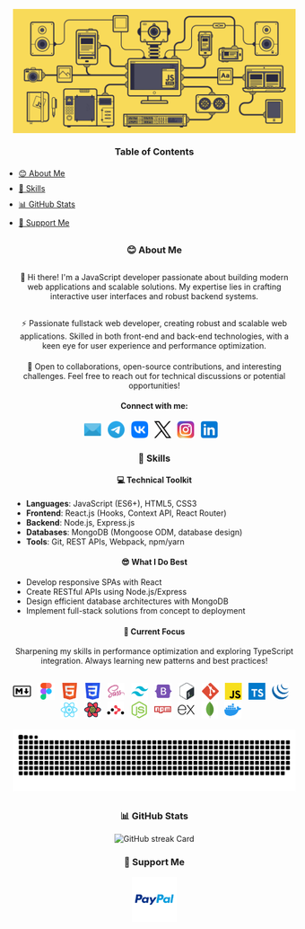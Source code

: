 <!DOCTYPE html>
<html lang="en">
<head>
  <meta charset="UTF-8">
  <meta name="viewport" content="width=device-width, initial-scale=1.0">
  <meta name="keywords" content="Sergey Rudenko, Sergey Rudenko GitHub, ArchDeadShadow, ArchDeadShadow GitHub, Fullstack Developer, Front-End Developer, Back-End Developer, JavaScript Developer, React Developer, JavaScript, TypeScript, React, React Hooks, Context API, React Router, Node.js, Express.js, MongoDB, Mongoose, HTML5, CSS3, SASS, Tailwind CSS, Bootstrap, REST API, Git, GitHub, Webpack, npm, yarn, Docker, Bash, jQuery, React Query, MERN Stack, Single Page Applications, SPA, API Development, Database Architecture, Performance Optimization, Scalable Applications, Component-based Development, E-commerce Development, Open Source, UX/UI, Continuous Learning, Technical Discussions, Software Engineering">
  <meta name="author" content="Sergey Rudenko (ArchDeadShadow)">
  <meta name="description" content="Sergey Rudenko (ArchDeadShadow) – Fullstack JavaScript Developer specializing in React, Node.js, and MongoDB. Experienced in building scalable Single Page Applications (SPAs), REST APIs, and modern front-end interfaces using React.js, TypeScript, Tailwind CSS, and Express.js. Passionate about clean code, performance optimization, and open-source development.">
  <!-- <title>Sergey Rudenko (ArchDeadShadow) - Fullstack Developer</title> -->
</head>
<body>
  <header style="margin: 30px auto; max-width: 100%; max-height: 100%;">
    <picture>
      <source srcset="./img/header_main_image/compressed/js_animation_header_img_compressed.gif" type="image/gif">
      <img src="./img/header_main_image/compressed/js_animation_header_img_compressed.gif" alt="GIF animation of the main JS image" style="max-width: 100%; max-height: 100%;">
    </picture>
    <div align="center">
      <h3 style="margin: 20px;">Table of Contents</h3>
      <div align="left">
        <ul style="padding: 0; margin: 0;">
          <li style="margin: 10px;"><a href="#about-me">😊 About Me</a></li>
          <li style="margin: 10px;"><a href="#skills">🦉 Skills</a></li>
          <li style="margin: 10px;"><a href="#github-stats">📊 GitHub Stats</a></li>
          <li style="margin: 10px;"><a href="#support-me">💸 Support Me</a></li>
        </ul>
      </div>
    </div>
  </header>
  <main style="margin: 30px auto; max-width: 100%; max-height: 100%;">
    <section id="about-me" align="center">
      <h3>😊 About Me</h3>
      <p style="margin: 30px auto;">👋 Hi there! I'm a JavaScript developer passionate about building modern web applications and scalable solutions. My expertise lies in crafting interactive user interfaces and robust backend systems.</p>
      <p style="margin: 20px auto;">⚡ Passionate fullstack web developer, creating robust and scalable web applications. Skilled in both front-end and back-end technologies, with a keen eye for user experience and performance optimization.</p>
      <p style="margin: 10px auto;">🚀 Open to collaborations, open-source contributions, and interesting challenges. Feel free to reach out for technical discussions or potential opportunities!</p>
      <h4>Connect with me:</h3>
      <div style="margin: 15px auto; display: flex; flex-wrap: wrap; justify-content: center;">
        <a href="mailto:archdeadshadow@icloud.com"><img src="./img/icons/email.svg" alt="Email" height="30"></a>&nbsp;&nbsp;&nbsp;
        <a href="https://t.me/ArchDeadShadow" target="_blank"><img src="./img/icons/telegram.svg" alt="Telegram" height="30"></a>&nbsp;&nbsp;&nbsp;
        <a href="https://vk.com/archdeadshadow" target="_blank"><img src="./img/icons/vk.svg" alt="VK" height="30"></a>&nbsp;&nbsp;&nbsp;
        <a href="https://x.com/ArchDeadShadow" target="_blank">
          <picture>
            <source media="(prefers-color-scheme: dark)" srcset="./img/icons/x-light.svg" type="image/svg+xml">
            <source media="(prefers-color-scheme: light)" srcset="./img/icons/x-dark.svg" type="image/svg+xml">
            <img src="./img/icons/x-dark.svg" alt="X" height="30">
          </picture>
        </a>&nbsp;&nbsp;&nbsp;
        <a href="https://www.instagram.com/archdeadshadow" target="_blank"><img src="./img/icons/instagram.svg" alt="Instagram" height="30"></a>&nbsp;&nbsp;&nbsp;
        <a href="https://www.linkedin.com/in/sergey-r-a52219230" target="_blank"><img src="./img/icons/linkedin.svg" alt="LinkedIn" height="30"></a>&nbsp;&nbsp;&nbsp;
      </div>
    </section>
    <section id="skills" align="center">
      <h3>🦉 Skills</h3>
      <h4>💻 Technical Toolkit</h4>
      <ul align="left">
        <li><strong>Languages</strong>: JavaScript (ES6+), HTML5, CSS3</li>
        <li><strong>Frontend</strong>: React.js (Hooks, Context API, React Router)</li>
        <li><strong>Backend</strong>: Node.js, Express.js</li>
        <li><strong>Databases</strong>: MongoDB (Mongoose ODM, database design)</li>
        <li><strong>Tools</strong>: Git, REST APIs, Webpack, npm/yarn</li>
      </ul>
      <h4>😎 What I Do Best</h4>
      <ul align="left">
        <li>Develop responsive SPAs with React</li>
        <li>Create RESTful APIs using Node.js/Express</li>
        <li>Design efficient database architectures with MongoDB</li>
        <li>Implement full-stack solutions from concept to deployment</li>
      </ul>
      <h4>📌 Current Focus</h4>
      <p>Sharpening my skills in performance optimization and exploring TypeScript integration. Always learning new patterns and best practices!</p>
      <br>
      <div align="center" style="display: flex; flex-wrap: wrap; justify-content: center;">
        <a href="https://www.markdownguide.org" target="_blank">
          <picture>
            <source media="(prefers-color-scheme: dark)" srcset="./img/icons/markdown-dark.svg">
            <source media="(prefers-color-scheme: light)" srcset="./img/icons/markdown-light.svg">
            <img src="./img/icons/markdown-light.svg" height="30" alt="Markdown"></picture></a>&nbsp;&nbsp;&nbsp;
        <a href="https://www.figma.com/" target="_blank"><img src="./img/icons/figma.svg" height="30" alt="Figma"></a>&nbsp;&nbsp;&nbsp;
        <a href="https://developer.mozilla.org/en-US/docs/Web/HTML" target="_blank"><img src="./img/icons/html5.svg" height="30" alt="HTML5"></a>&nbsp;&nbsp;&nbsp;
        <a href="https://developer.mozilla.org/en-US/docs/Web/CSS/Reference" target="_blank"><img src="./img/icons/css3.svg" height="30" alt="CSS3"></a>&nbsp;&nbsp;&nbsp;
        <a href="https://sass-lang.com" target="_blank"><img src="./img/icons/sass.svg" height="30" alt="SASS"></a>&nbsp;&nbsp;&nbsp;
        <a href="https://tailwindcss.com" target="_blank"><img src="./img/icons/tailwindcss.svg" height="30" alt="Tailwind CSS"></a>&nbsp;&nbsp;&nbsp;
        <a href="https://getbootstrap.com/" target="_blank"><img src="./img/icons/bootstrap5.svg" height="30" alt="Bootstrap"></a>&nbsp;&nbsp;&nbsp;
        <a href="https://www.gnu.org/software/bash" target="_blank"><img src="./img/icons/bash.svg" height="30" alt="Bash"></a>&nbsp;&nbsp;&nbsp;
        <a href="https://git-scm.com" target="_blank"><img src="./img/icons/git.svg" height="30" alt="Git"></a>&nbsp;&nbsp;&nbsp;
        <a href="https://developer.mozilla.org/en-US/docs/Learn_web_development/Core/Scripting/What_is_JavaScript" target="_blank"><img src="./img/icons/javascript.svg" height="30" alt="JavaScript"></a>&nbsp;&nbsp;&nbsp;
        <a href="https://www.typescriptlang.org" target="_blank"><img src="./img/icons/typescript.svg" height="30" alt="TypeScript"></a>&nbsp;&nbsp;&nbsp;
        <a href="https://jquery.com" target="_blank"><img src="./img/icons/jquery.svg" height="30" alt="jQuery"></a>&nbsp;&nbsp;&nbsp;
        <a href="https://react.dev" target="_blank"><img src="./img/icons/reactjs.svg" height="30" alt="React"></a>&nbsp;&nbsp;&nbsp;
        <a href="https://github.com/TanStack/query#readme" target="_blank"><img src="./img/icons/react-query.svg" height="30" alt="React Query"></a>&nbsp;&nbsp;&nbsp;
         <a href="https://reactrouter.com" target="_blank">
        <picture>
          <source media="(prefers-color-scheme: dark)" srcset="./img/icons/react-router-dark.svg" type="image/svg+xml">
          <source media="(prefers-color-scheme: light)" srcset="./img/icons/react-router-light.svg" type="image/svg+xml">
          <img src="./img/icons/react-router-light.svg" height="30" alt="React Router">
        </picture></a>&nbsp;&nbsp;&nbsp;
        <a href="https://nodejs.org" target="_blank"><img src="./img/icons/nodejs.svg" height="30" alt="Node.js"></a>&nbsp;&nbsp;&nbsp;
        <a href="https://www.npmjs.com/" target="_blank"><img src="./img/icons/npm.svg" height="30" alt="NPM"></a>&nbsp;&nbsp;&nbsp;
         <a href="https://expressjs.com" target="_blank">
        <picture>
          <source media="(prefers-color-scheme: dark)" srcset="./img/icons/expressjs-light.svg" type="image/svg+xml">
          <source media="(prefers-color-scheme: light)" srcset="./img/icons/expressjs-dark.svg" type="image/svg+xml">
          <img src="./img/icons/expressjs-dark.svg" height="30" alt="Express">
        </picture></a>&nbsp;&nbsp;&nbsp;
        <a href="https://www.mongodb.com" target="_blank"><img src="./img/icons/mongodb.svg" height="30" alt="MongoDB"></a>&nbsp;&nbsp;&nbsp;
        <a href="https://www.docker.com" target="_blank"><img src="./img/icons/docker.svg" height="30" alt="Docker"></a>&nbsp;&nbsp;&nbsp;
      </div>
      <br>
      <div align="center">
        <picture>
          <source media="(prefers-color-scheme: dark)" srcset="./img/snake_game_contribution_calendar/github-snake-dark.svg" type="image/svg+xml">
          <source media="(prefers-color-scheme: light)" srcset="./img/snake_game_contribution_calendar/github-snake.svg" type="image/svg+xml">
          <img src="./img/snake_game_contribution_calendar/github-snake-dark.svg" alt="GitHub Snake" style="max-width: 100%; max-height: 100%;">
        </picture>
      </div>
    </section>
  </main>
  <footer style="margin: 30px auto; max-width: 100%; max-height: 100%;">
   <section id="github-stats" align="center">
      <h3>📊 GitHub Stats</h3>
      <div style="display: flex; flex-wrap: wrap; justify-content: center;">
        <img src="https://streak-stats.demolab.com/?user=ArchDeadShadow&theme=transparent&hide_border=false&date_format=M+j%5B%2C+Y%5D&mode=daily&hide_total_contributions=true&hide_current_streak=false&hide_longest_streak=false&card_height=200&stroke=transparent&border=transparent" alt="GitHub streak Card">
      </div>
    </section>
    <section id="support-me" align="center">
      <h3>💸 Support Me</h3>
      <p><a href="https://www.paypal.com/donate/?hosted_button_id=QCEZHJJG8HRD8" target="_blank"><img src="img/icons/paypal.svg" height="80" alt="PayPal"></a></p>
    </section>
  </footer>
</body>
</html>

